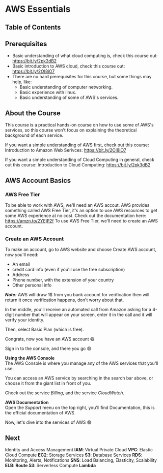 # AWS Essentials

## Table of Contents

## Prerequisites
- Basic understanding of what cloud computing is, check this course out: https://bit.ly/2pk3dB2
- Basic introduction to AWS cloud, check this course out: https://bit.ly/2OI8iO7
- There are no hard prerequisites for this course, but some things may help, like:
    + Basic understanding of computer networking.
    + Basic experience with linux.
    + Basic understanding of some of AWS's services.

## About the Course
This course is a practical hands-on course on how to use some of AWS's services, so this course won't focus on explaining the theoretical background of each service.

If you want a simple understanding of AWS first, check out this course:
Introduction to Amazon Web Serivces: https://bit.ly/2OI8iO7 <br/>

If you want a simple understanding of Cloud Computing in general, check out this course:
Introduction to Cloud Computing: https://bit.ly/2pk3dB2 <br/>

## AWS Account Basics
### AWS Free Tier
To be able to work with AWS, we'll need an AWS accout.
AWS provides something called AWS Free Tier, it's an option to use AWS resources to get some AWS experience at no cost.
Check out the documentation here:
https://amzn.to/2YEjP2f
To use AWS Free Tier, we'll need to create an AWS account.

### Create an AWS Account
To make an account, go to AWS website and choose Create AWS account, now you'll need:
- An email
- credit card info (even if you'll use the free subscription)
- Address
- Phone number, with the extension of your country
- Other personal info

***Note:*** AWS will draw 1$ from you bank account for verification then will return it once verification happens, don't worry about that.

In the middle, you'll receive an automated call from Amazon asking for a 4-digit number that will appear on your screen, enter it in the call and it will verify your identity.

Then, select Basic Plan (which is free). <br/>

Congrats, now you have an AWS account :smile: <br/>

Sign in to the console, and there you go :smile: <br/>

**Using the AWS Console** <br/>
The AWS Console is where you manage any of the AWS services that you'll use.

You can access an AWS service by searching in the search bar above, or choose it from the giant list in front of you.

Check out the service *Billing*, and the service *CloudWatch*.

**AWS Documentation** <br/>
Open the *Support* menu on the top right, you'll find Documentation, this is the official documentation of AWS.

Now, let's dive into the services of AWS :smile:

## Next
Identity and Access Management **IAM**:
Virtual Private Cloud **VPC**:
Elastic Cloud Compute **EC2**:
Storage Services **S3**:
Database Services **RDS**: 
Monitoring, Alerts, Notifications **SNS**:
Load Balancing, Elasticity, Scalability **ELB**:
**Route 53**:
Serverless Compute **Lambda**

